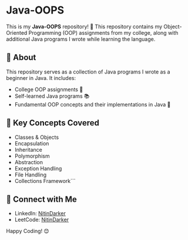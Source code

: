 # Java-OOPS

This is my **Java-OOPS** repository! 🚀 This repository contains my Object-Oriented Programming (OOP) assignments from my college, along with additional Java programs I wrote while learning the language.

## 📌 About
This repository serves as a collection of Java programs I wrote as a beginner in Java. It includes:
- College OOP assignments 🏫
- Self-learned Java programs 📚
- Fundamental OOP concepts and their implementations in Java 🎯

## 🔑 Key Concepts Covered
- Classes & Objects
- Encapsulation
- Inheritance
- Polymorphism
- Abstraction
- Exception Handling
- File Handling
- Collections Framework```

## 📢 Connect with Me
- LinkedIn: [NitinDarker](https://www.linkedin.com/in/NitinDarker)
- LeetCode: [NitinDarker](https://leetcode.com/NitinDarker)

Happy Coding! 😊